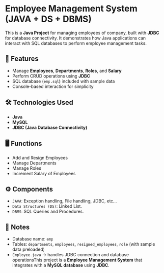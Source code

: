 # Employee Management System (JAVA + DS + DBMS)
This is a **Java Project** for managing employees of company, built with **JDBC** for database connectivity.
It demonstrates how Java applications can interact with SQL databases to perform employee management tasks.

## 📌 Features
- Manage **Employees**, **Departments**, **Roles**, and **Salary**  
- Perform CRUD operations using **JDBC**
- SQL database (`emp.sql`) included with sample data  
- Console-based interaction for simplicity  

## 🛠️ Technologies Used
- **Java**  
- **MySQL**  
- **JDBC (Java Database Connectivity)**  

## 🖥️ Functions
- Add and Resign Employees
- Manage Departments
- Manage Roles
- Increment Salary of Employees

## ⚙️ Components
- `JAVA`: Exception handling, File handling, JDBC, etc...
- `Data Structures (DS)`: Linked List.
- `DBMS`: SQL Queries and Procedures.

## 📖 Notes
- Database name: `emp`  
- Tables: `departments`, `employees`, `resigned_employees`, `role` (with sample data preloaded)  
- `Employee.java` → handles JDBC connection and database operationsThis project is a **Employee Management System** that integrates with a **MySQL database** using **JDBC**. 
